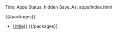 Title: Apps
Status: hidden
Save_As: apps/index.html

{{#packages}}
* [{{title}}](apps/{{id}})
{{/packages}}